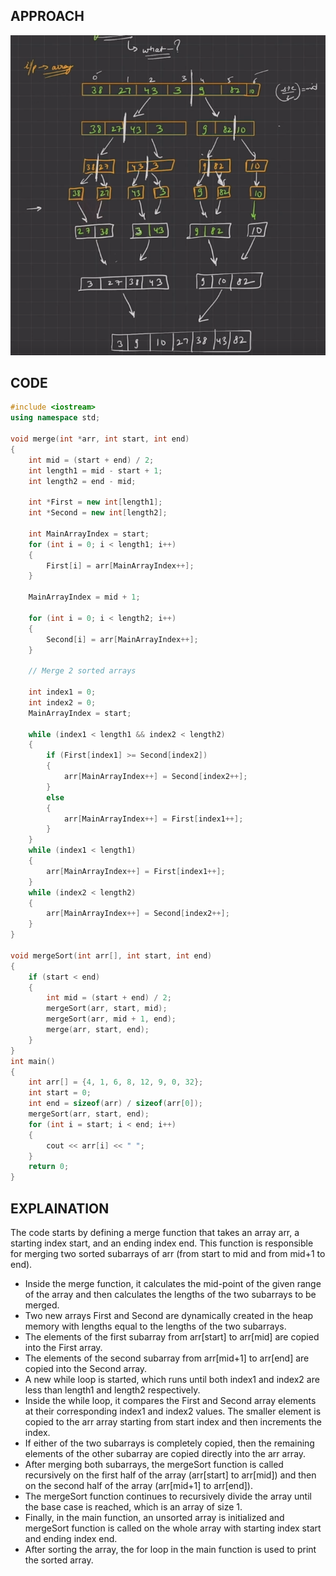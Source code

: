 ## APPROACH
![Approach](./merge_sort.png)
## CODE
```cpp
#include <iostream>
using namespace std;

void merge(int *arr, int start, int end)
{
    int mid = (start + end) / 2;
    int length1 = mid - start + 1;
    int length2 = end - mid;

    int *First = new int[length1];
    int *Second = new int[length2];

    int MainArrayIndex = start;
    for (int i = 0; i < length1; i++)
    {
        First[i] = arr[MainArrayIndex++];
    }

    MainArrayIndex = mid + 1;

    for (int i = 0; i < length2; i++)
    {
        Second[i] = arr[MainArrayIndex++];
    }

    // Merge 2 sorted arrays

    int index1 = 0;
    int index2 = 0;
    MainArrayIndex = start;

    while (index1 < length1 && index2 < length2)
    {
        if (First[index1] >= Second[index2])
        {
            arr[MainArrayIndex++] = Second[index2++];
        }
        else
        {
            arr[MainArrayIndex++] = First[index1++];
        }
    }
    while (index1 < length1)
    {
        arr[MainArrayIndex++] = First[index1++];
    }
    while (index2 < length2)
    {
        arr[MainArrayIndex++] = Second[index2++];
    }
}

void mergeSort(int arr[], int start, int end)
{
    if (start < end)
    {
        int mid = (start + end) / 2;
        mergeSort(arr, start, mid);
        mergeSort(arr, mid + 1, end);
        merge(arr, start, end);
    }
}
int main()
{
    int arr[] = {4, 1, 6, 8, 12, 9, 0, 32};
    int start = 0;
    int end = sizeof(arr) / sizeof(arr[0]);
    mergeSort(arr, start, end);
    for (int i = start; i < end; i++)
    {
        cout << arr[i] << " ";
    }
    return 0;
}
```
## EXPLAINATION
The code starts by defining a merge function that takes an array arr, a starting index start, and an ending index end. This function is responsible for merging two sorted subarrays of arr (from start to mid and from mid+1 to end).

* Inside the merge function, it calculates the mid-point of the given range of the array and then calculates the lengths of the two subarrays to be merged.
* Two new arrays First and Second are dynamically created in the heap memory with lengths equal to the lengths of the two subarrays.
* The elements of the first subarray from arr[start] to arr[mid] are copied into the First array.
* The elements of the second subarray from arr[mid+1] to arr[end] are copied into the Second array.
* A new while loop is started, which runs until both index1 and index2 are less than length1 and length2 respectively.
* Inside the while loop, it compares the First and Second array elements at their corresponding index1 and index2 values. The smaller element is copied to the arr array starting from start index and then increments the index.
* If either of the two subarrays is completely copied, then the remaining elements of the other subarray are copied directly into the arr array.
* After merging both subarrays, the mergeSort function is called recursively on the first half of the array (arr[start] to arr[mid]) and then on the second half of the array (arr[mid+1] to arr[end]).
* The mergeSort function continues to recursively divide the array until the base case is reached, which is an array of size 1.
* Finally, in the main function, an unsorted array is initialized and mergeSort function is called on the whole array with starting index start and ending index end.
* After sorting the array, the for loop in the main function is used to print the sorted array.